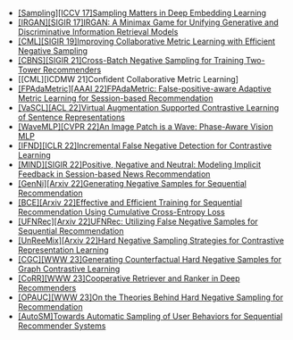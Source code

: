 - [[Sampling][ICCV 17]Sampling Matters in Deep Embedding Learning](https://arxiv.org/abs/1706.07567)
- [[IRGAN][SIGIR 17]IRGAN: A Minimax Game for Unifying Generative and Discriminative Information Retrieval Models](https://arxiv.org/abs/1705.10513)
- [[CML][SIGIR 19]Improving Collaborative Metric Learning with Efficient Negative Sampling](https://arxiv.org/pdf/1909.10912.pdf)
- [[CBNS][SIGIR 21]Cross-Batch Negative Sampling for Training Two-Tower Recommenders](https://arxiv.org/abs/2110.15154)
- [[CML][ICDMW 21]Confident Collaborative Metric Learning]
- [[FPAdaMetric][AAAI 22]FPAdaMetric: False-positive-aware Adaptive Metric Learning for Session-based Recommendation](https://ojs.aaai.org/index.php/AAAI/article/view/20321)
- [[VaSCL][ACL 22]Virtual Augmentation Supported Contrastive Learning of Sentence Representations](https://arxiv.org/abs/2110.08552)
- [[WaveMLP][CVPR 22]An Image Patch is a Wave: Phase-Aware Vision MLP](https://arxiv.org/abs/2111.12294)
- [[IFND][ICLR 22]Incremental False Negative Detection for Contrastive Learning](https://arxiv.org/abs/2106.03719)
- [[MIND][SIGIR 22]Positive, Negative and Neutral: Modeling Implicit Feedback in Session-based News Recommendation](https://arxiv.org/abs/2205.06058)
- [[GenNi][Arxiv 22]Generating Negative Samples for Sequential Recommendation](https://arxiv.org/abs/2208.03645)
- [[BCE][Arxiv 22]Effective and Efficient Training for Sequential Recommendation Using Cumulative Cross-Entropy Loss](https://arxiv.org/abs/2301.00979)
- [[UFNRec][Arxiv 22]UFNRec: Utilizing False Negative Samples for Sequential Recommendation](https://arxiv.org/abs/2208.04116)
- [[UnReeMix][Arxiv 22]Hard Negative Sampling Strategies for Contrastive Representation Learning](https://arxiv.org/abs/2206.01197)
- [[CGC][WWW 23]Generating Counterfactual Hard Negative Samples for Graph Contrastive Learning](https://arxiv.org/abs/2207.00148)
- [[CoRR][WWW 23]Cooperative Retriever and Ranker in Deep Recommenders](https://arxiv.org/abs/2206.14649)
- [[OPAUC][WWW 23]On the Theories Behind Hard Negative Sampling for Recommendation](https://arxiv.org/abs/2302.03472)
- [[AutoSM]Towards Automatic Sampling of User Behaviors for Sequential Recommender Systems](https://arxiv.org/pdf/2311.00388.pdf)

  
